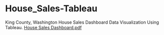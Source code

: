 # House_Sales-Tableau
King County, Washington House Sales Dashboard Data Visualization Using Tableau.
[House Sales Dashboard.pdf](https://github.com/fayoeboda02/House_Sales-Tableau/files/12705253/House.Sales.Dashboard.pdf)
